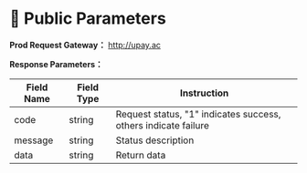 # 📘 Public Parameters

**Prod Request Gateway：** http://upay.ac

**Response Parameters：**

| Field Name | Field Type | Instruction                             |
| -------- | -------- | ------------------------------------ |
| code     | string   | Request status, "1" indicates success, others indicate failure |
| message  | string   | Status description                             |
| data     | string   | Return data                             |

